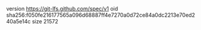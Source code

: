 version https://git-lfs.github.com/spec/v1
oid sha256:f050fe216177565a096d68887ff4e7270a0d72ce84a0dc2213e70ed240a5e14c
size 21572

